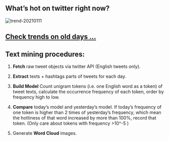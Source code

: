 ## What’s hot on twitter right now?

![trend-20210111][wordcloud]

[wordcloud]: https://raw.githubusercontent.com/xdqc/tweet-trend-everyday/master/word-cloud/trend-20210111.png?token=AF5V4P7ADR6KQBZ4CEDTNIK6AXRMU "trend-20210111"

## [Check trends on old days ...](https://github.com/xdqc/tweet-trend-everyday/tree/master/word-cloud)

## Text mining procedures:

1. **Fetch** raw tweet objects via twitter API (English tweets only).

2. **Extract** texts + hashtags parts of tweets for each day.

3. **Build Model** Count unigram tokens (i.e. one English word as a token) of tweet texts, calculate the occurrence frequency of each token, order by frequency high to low.

4. **Compare** today’s model and yesterday’s model. If today’s frequency of one token is higher than 2 times of yesterday’s frequency, which mean the hottiness of that word increased by more than 100%, record that token. (Only care about tokens with frequency >10^-5 )

5. Generate **Word Cloud** images.
